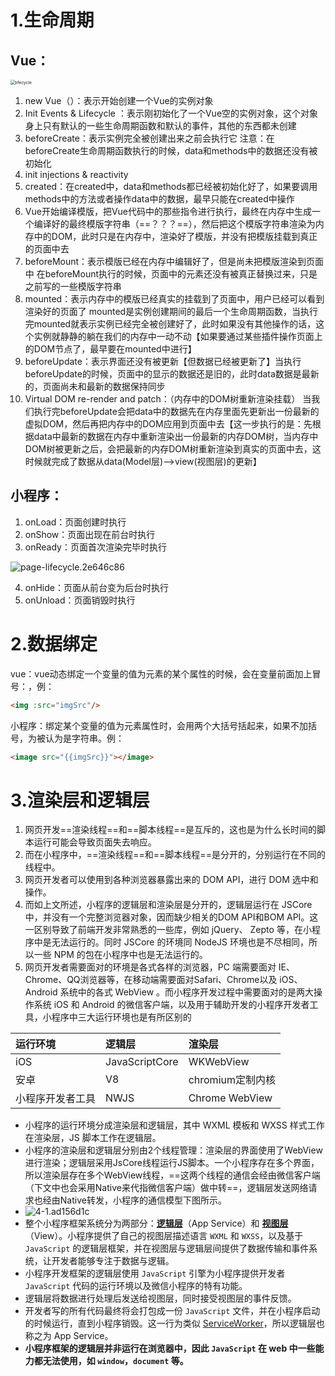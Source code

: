 # 1.生命周期

## Vue：

<img src="/Users/chenmeifang/Desktop/typora/图片/lifecycle.png" alt="lifecycle" style="zoom: 48%;" />

1. new Vue（）：表示开始创建一个Vue的实例对象
2. Init Events & Lifecycle ：表示刚初始化了一个Vue空的实例对象，这个对象身上只有默认的一些生命周期函数和默认的事件，其他的东西都未创建
3. beforeCreate：表示实例完全被创建出来之前会执行它  注意：在beforeCreate生命周期函数执行的时候，data和methods中的数据还没有被初始化
4. init injections & reactivity
5. created：在created中，data和methods都已经被初始化好了，如果要调用methods中的方法或者操作data中的数据，最早只能在created中操作
6. Vue开始编译模版，把Vue代码中的那些指令进行执行，最终在内存中生成一个编译好的最终模版字符串（==？？？==），然后把这个模版字符串渲染为内存中的DOM，此时只是在内存中，渲染好了模版，并没有把模版挂载到真正的页面中去
7. beforeMount：表示模版已经在内存中编辑好了，但是尚未把模版渲染到页面中  在beforeMount执行的时候，页面中的元素还没有被真正替换过来，只是之前写的一些模版字符串
8. mounted：表示内存中的模版已经真实的挂载到了页面中，用户已经可以看到渲染好的页面了 mounted是实例创建期间的最后一个生命周期函数，当执行完mounted就表示实例已经完全被创建好了，此时如果没有其他操作的话，这个实例就静静的躺在我们的内存中一动不动【如果要通过某些插件操作页面上的DOM节点了，最早要在mounted中进行】
9. beforeUpdate：表示界面还没有被更新【但数据已经被更新了】当执行beforeUpdate的时候，页面中的显示的数据还是旧的，此时data数据是最新的，页面尚未和最新的数据保持同步
10. Virtual DOM re-render and patch：（内存中的DOM树重新渲染挂载） 当我们执行完beforeUpdate会把data中的数据先在内存里面先更新出一份最新的虚拟DOM，然后再把内存中的DOM应用到页面中去【这一步执行的是：先根据data中最新的数据在内存中重新渲染出一份最新的内存DOM树，当内存中DOM树被更新之后，会把最新的内存DOM树重新渲染到真实的页面中去，这时候就完成了数据从data(Model层)-->view(视图层)的更新】

## 小程序： 

1. onLoad：页面创建时执行
2. onShow：页面出现在前台时执行
3. onReady：页面首次渲染完毕时执行

![page-lifecycle.2e646c86](/Users/chenmeifang/Desktop/typora/图片/page-lifecycle.2e646c86.png)

4. onHide：页面从前台变为后台时执行
5. onUnload：页面销毁时执行

# 2.数据绑定

vue：vue动态绑定一个变量的值为元素的某个属性的时候，会在变量前面加上冒号：，例：

```html
<img :src="imgSrc"/>
```

小程序：绑定某个变量的值为元素属性时，会用两个大括号括起来，如果不加括号，为被认为是字符串。例：

```html
<image src="{{imgSrc}}"></image>
```

# 3.渲染层和逻辑层

1. 网页开发==渲染线程==和==脚本线程==是互斥的，这也是为什么长时间的脚本运行可能会导致页面失去响应。
2. 而在小程序中，==渲染线程==和==脚本线程==是分开的，分别运行在不同的线程中。
3. 网页开发者可以使用到各种浏览器暴露出来的 DOM API，进行 DOM 选中和操作。
4. 而如上文所述，小程序的逻辑层和渲染层是分开的，逻辑层运行在 JSCore 中，并没有一个完整浏览器对象，因而缺少相关的DOM API和BOM API。这一区别导致了前端开发非常熟悉的一些库，例如 jQuery、 Zepto 等，在小程序中是无法运行的。同时 JSCore 的环境同 NodeJS 环境也是不尽相同，所以一些 NPM 的包在小程序中也是无法运行的。
5. 网页开发者需要面对的环境是各式各样的浏览器，PC 端需要面对 IE、Chrome、QQ浏览器等，在移动端需要面对Safari、Chrome以及 iOS、Android 系统中的各式 WebView 。而小程序开发过程中需要面对的是两大操作系统 iOS 和 Android 的微信客户端，以及用于辅助开发的小程序开发者工具，小程序中三大运行环境也是有所区别的

| **运行环境**     | **逻辑层**     | **渲染层**       |
| :--------------- | :------------- | :--------------- |
| iOS              | JavaScriptCore | WKWebView        |
| 安卓             | V8             | chromium定制内核 |
| 小程序开发者工具 | NWJS           | Chrome WebView   |

* 小程序的运行环境分成渲染层和逻辑层，其中 WXML 模板和 WXSS 样式工作在渲染层，JS 脚本工作在逻辑层。
* 小程序的渲染层和逻辑层分别由2个线程管理：渲染层的界面使用了WebView 进行渲染；逻辑层采用JsCore线程运行JS脚本。一个小程序存在多个界面，所以渲染层存在多个WebView线程，==这两个线程的通信会经由微信客户端（下文中也会采用Native来代指微信客户端）做中转==，逻辑层发送网络请求也经由Native转发，小程序的通信模型下图所示。
* ![4-1.ad156d1c](/Users/chenmeifang/Desktop/typora/图片/4-1.ad156d1c.png)
* 整个小程序框架系统分为两部分：**[逻辑层](https://developers.weixin.qq.com/miniprogram/dev/framework/app-service/)**（App Service）和 **[视图层](https://developers.weixin.qq.com/miniprogram/dev/framework/view/)**（View）。小程序提供了自己的视图层描述语言 `WXML` 和 `WXSS`，以及基于 `JavaScript` 的逻辑层框架，并在视图层与逻辑层间提供了数据传输和事件系统，让开发者能够专注于数据与逻辑。
* 小程序开发框架的逻辑层使用 `JavaScript` 引擎为小程序提供开发者 `JavaScript` 代码的运行环境以及微信小程序的特有功能。
* 逻辑层将数据进行处理后发送给视图层，同时接受视图层的事件反馈。
* 开发者写的所有代码最终将会打包成一份 `JavaScript` 文件，并在小程序启动的时候运行，直到小程序销毁。这一行为类似 [ServiceWorker](https://developer.mozilla.org/en-US/docs/Web/API/Service_Worker_API)，所以逻辑层也称之为 App Service。
* **小程序框架的逻辑层并非运行在浏览器中，因此 `JavaScript` 在 web 中一些能力都无法使用，如 `window`，`document` 等。**
















